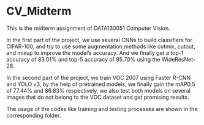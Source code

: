 # CV_Midterm
This is the midterm assignment of DATA130051 Computer Vision.

In the first part of the project, we use several CNNs to build classifiers for CIFAR-100, 
and try to use some augmentation methods like cutmix, cutout, and mixup
to improve the model’s accuracy. And we finally get a top-1 accuracy of 83.01%
and top-5 accuracy of 95.70% using the WideResNet-28. 

In the second part of
the project, we train VOC 2007 using Faster R-CNN and YOLO v3, by the help
of pretrained models, we finally gain the mAP0.5 of 77.44% and 86.83% respectively,
we also test both models on several images that do not belong to the VOC
dataset and get promising results.

The usage of the codes like training and testing processes are shown in 
the corresponding folder.
